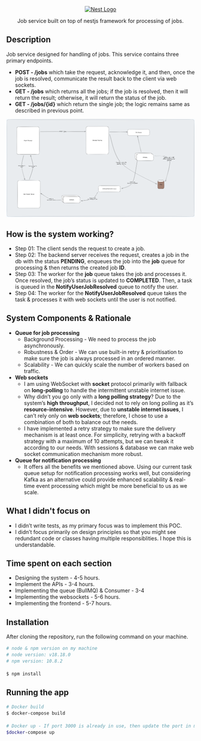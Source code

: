 <p align="center">
  <a href="http://nestjs.com/" target="blank"><img src="https://nestjs.com/img/logo-small.svg" width="200" alt="Nest Logo" /></a>
</p>

[circleci-image]: https://img.shields.io/circleci/build/github/nestjs/nest/master?token=abc123def456
[circleci-url]: https://circleci.com/gh/nestjs/nest

  <p align="center">Job service built on top of nestjs framework for processing of jobs.</p>
  <!--[![Backers on Open Collective](https://opencollective.com/nest/backers/badge.svg)](https://opencollective.com/nest#backer)
  [![Sponsors on Open Collective](https://opencollective.com/nest/sponsors/badge.svg)](https://opencollective.com/nest#sponsor)-->

## Description

Job service designed for handling of jobs. This service contains three primary endpoints.

- **POST - /jobs** which take the request, acknowledge it, and then, once the job is resolved, communicate the result back to the client via web sockets.
- **GET - /jobs** which returns all the jobs; if the job is resolved, then it will return the result; otherwise, it will return the status of the job.
- **GET - /jobs/{id}** which return the single job; the logic remains same as described in previous point.

<p align="center">
  <img src="calo-inc-app.png">
  <br/>
</p>

## How is the system working?
- Step 01: The client sends the request to create a job.
- Step 02: The backend server receives the request, creates a job in the db with the status **PENDING**, enqueues the job into the **job** queue for processing & then returns the created job **ID**.
- Step 03: The worker for the **job** queue takes the job and processes it. Once resolved, the job’s status is updated to **COMPLETED**. Then, a task is queued in the **NotifyUserJobResolved** queue to notify the user.
- Step 04: The worker for the **NotifyUserJobResolved** queue takes the task & processes it with web sockets until the user is not notified.

## System Components & Rationale

* **Queue for job processing**
  * Background Processing - We need to process the job asynchronously. 
  * Robustness & Order - We can use built-in retry & prioritisation to make sure the job is always processed in an ordered manner.
  * Scalability - We can quickly scale the number of workers based on traffic.
* **Web sockets**
  * I am using WebSocket with **socket** protocol primarily with fallback on **long-polling** to handle the intermittent unstable internet issue.
  * Why didn’t you go only with a **long polling strategy**? Due to the system’s **high throughput**, I decided not to rely on long polling as it’s **resource-intensive**. However, due to **unstable internet issues**, I can’t rely only on **web sockets**; therefore, I chose to use a combination of both to balance out the needs.
  * I have implemented a retry strategy to make sure the delivery mechanism is at least once. For simplicity, retrying with a backoff strategy with a maximum of 10 attempts, but we can tweak it according to our needs. With sessions & database we can make web socket communication mechanism more robust.
* **Queue for notification processing**
  * It offers all the benefits we mentioned above. Using our current task queue setup for notification processing works well, but considering Kafka as an alternative could provide enhanced scalability & real-time event processing which might be more beneficial to us as we scale.

## What I didn't focus on
- I didn’t write tests, as my primary focus was to implement this POC.
- I didn’t focus primarily on design principles so that you might see redundant code or classes having multiple responsiblities. I hope this is understandable.

## Time spent on each section
- Designing the system - 4-5 hours.
- Implement the APIs - 3-4 hours.
- Implementing the queue (BullMQ) & Consumer - 3-4
- Implementing the websockets - 5-6 hours.
- Implementing the frontend - 5-7 hours.

## Installation
After cloning the repository, run the following command on your machine.
```bash
# node & npm version on my machine
# node version: v18.18.0
# npm version: 10.8.2

$ npm install
```

## Running the app

```bash
# Docker build
$ docker-compose build

# Docker up - If port 3000 is already in use, then update the port in main.ts & run this command again.
$docker-compose up
```


